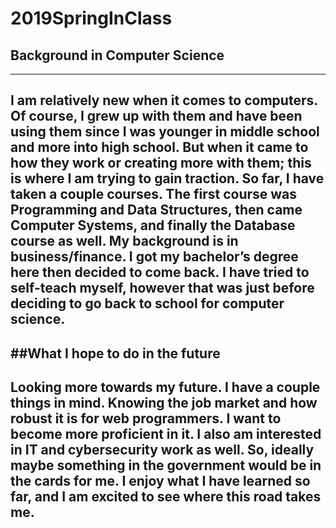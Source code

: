 # 2019SpringInClass

## Background in Computer Science
---
I am relatively new when it comes to computers. Of course, I grew up with them and have been using them since I was younger in middle school and more into high school. But when it came to how they work or creating more with them; this is where I am trying to gain traction. So far, I have taken a couple courses. The first course was Programming and Data Structures, then came Computer Systems, and finally the Database course as well. My background is in business/finance. I got my bachelor’s degree here then decided to come back. I have tried to self-teach myself, however that was just before deciding to go back to school for computer science.
---

##What I hope to do in the future
---
Looking more towards my future. I have a couple things in mind. Knowing the job market and how robust it is for web programmers. I want to become more proficient in it. I also am interested in IT and cybersecurity work as well. So, ideally maybe something in the government would be in the cards for me. I enjoy what I have learned so far, and I am excited to see where this road takes me.
---

